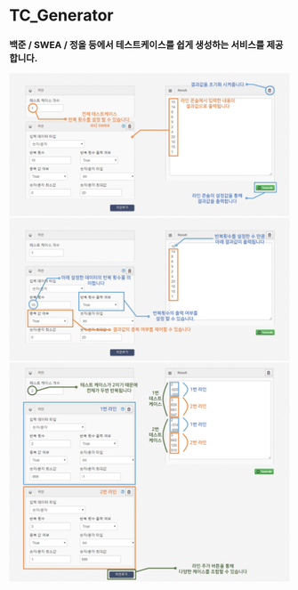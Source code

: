 # TC_Generator

### 백준 / SWEA / 정올 등에서 테스트케이스를 쉽게 생성하는 서비스를 제공합니다.

<img src=./TcGenerator/WebContent/images/manual/manual2-1.jpg></img>
<img src=./TcGenerator/WebContent/images/manual/manual2-2.jpg></img>
<img src=./TcGenerator/WebContent/images/manual/manual2-3.jpg></img>
